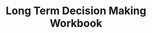 ---
title: "Long Term Decision Making Workbook"
description: "A revision workbook for those studying long term decision making as part of their accountancy or bookkeeping qualifications. It is made up of explanations as well as fully worked examples and practice questions with worked answers. It covers net present value, net present cost, internal rate of return and payback periods."
AmazonID: "B08Z9W11W6"
tags:
- revision workbooks
- decision making
levels:
- AAT Level 3
---